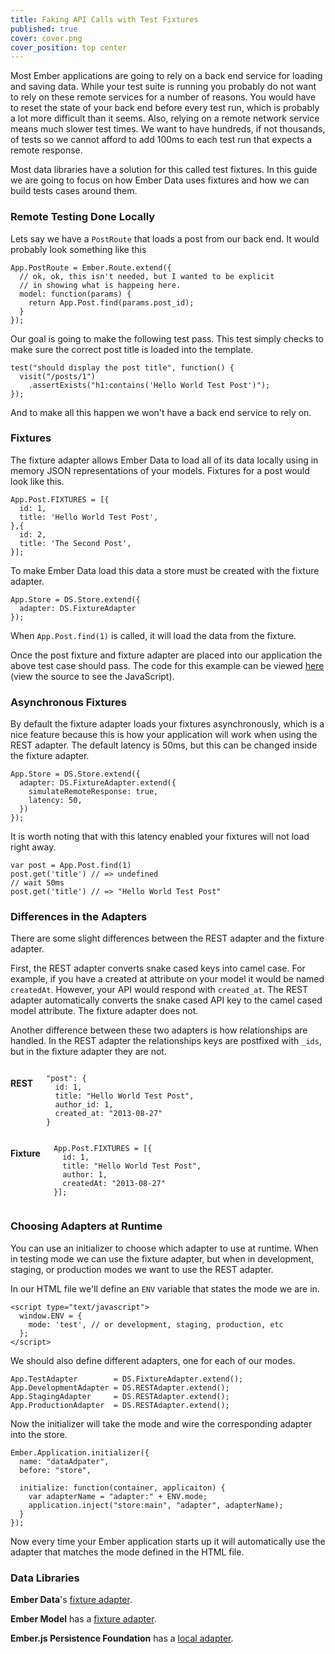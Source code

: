 ```yaml
---
title: Faking API Calls with Test Fixtures
published: true
cover: cover.png
cover_position: top center
---
```


Most Ember applications are going to rely on a back end service for
loading and saving data. While your test suite is running you probably
do not want to rely on these remote services for a number of reasons.
You would have to reset the state of your back end before every test
run, which is probably a lot more difficult than it seems. Also, relying
on a remote network service means much slower test times. We want to
have hundreds, if not thousands, of tests so we cannot afford to add
100ms to each test run that expects a remote response.

Most data libraries have a solution for this called test fixtures. In
this guide we are going to focus on how Ember Data uses fixtures and how
we can build tests cases around them.

### Remote Testing Done Locally

Lets say we have a ``PostRoute`` that loads a post from our back end. It
would probably look something like this

    App.PostRoute = Ember.Route.extend({
      // ok, ok, this isn't needed, but I wanted to be explicit 
      // in showing what is happeing here.
      model: function(params) {
        return App.Post.find(params.post_id);
      }
    });

Our goal is going to make the following test pass. This test simply
checks to make sure the correct post title is loaded into the template.

    test("should display the post title", function() {
      visit("/posts/1")
        .assertExists("h1:contains('Hello World Test Post')");
    });

And to make all this happen we won't have a back end service to rely on.

### Fixtures

The fixture adapter allows Ember Data to load all of its data
locally using in memory JSON representations of your models. Fixtures
for a post would look like this.

    App.Post.FIXTURES = [{
      id: 1,
      title: 'Hello World Test Post',
    },{
      id: 2,
      title: 'The Second Post',
    }];

To make Ember Data load this data a store must be created with the
fixture adapter.

    App.Store = DS.Store.extend({
      adapter: DS.FixtureAdapter
    });

When ``App.Post.find(1)`` is called, it will load the data from the
fixture.

Once the post fixture and fixture adapter are placed into our
application the above test case should pass. The code for this example
can be viewed [here](runner) (view the source to see the JavaScript).

### Asynchronous Fixtures

By default the fixture adapter loads your fixtures asynchronously, which
is a nice feature because this is how your application will work when
using the REST adapter. The default latency is 50ms, but this can be
changed inside the fixture adapter. 

    App.Store = DS.Store.extend({
      adapter: DS.FixtureAdapter.extend({
        simulateRemoteResponse: true,
        latency: 50,
      })
    });

It is worth noting that with this latency enabled your fixtures will not
load right away. 

    var post = App.Post.find(1)
    post.get('title') // => undefined
    // wait 50ms
    post.get('title') // => "Hello World Test Post"

### Differences in the Adapters

There are some slight differences between the REST adapter and the
fixture adapter. 

First, the REST adapter converts snake cased keys into camel case. For
example, if you have a created at attribute on your model it would be
named ``createdAt``. However, your API would respond with
``created_at``. The REST adapter automatically converts the snake cased
API key to the camel cased model attribute. The fixture adapter does not.

Another difference between these two adapters is how relationships are
handled. In the REST adapter the relationships keys are postfixed with
``_ids``, but in the fixture adapter they are not.

<div class="row">
  <div class="large-6 small-12 columns">
    <h4>REST</h4>
<pre><code class="javascript">"post": {
  id: 1,
  title: "Hello World Test Post",
  author_id: 1,
  created_at: "2013-08-27"
}</code></pre>
  </div>
  <div class="large-6 small-12 columns">
    <h4>Fixture</h4>
<pre><code class="javascript">App.Post.FIXTURES = [{
  id: 1,
  title: "Hello World Test Post",
  author: 1,
  createdAt: "2013-08-27"
}];</code></pre>
  </div>
</div>

### Choosing Adapters at Runtime

You can use an initializer to choose which adapter to use at runtime.
When in testing mode we can use the fixture adapter, but when in
development, staging, or production modes we want to use the REST
adapter.

In our HTML file we'll define an ``ENV`` variable that states the mode we
are in.

    <script type="text/javascript">
      window.ENV = {
        mode: 'test', // or development, staging, production, etc
      };
    </script>

We should also define different adapters, one for each of our modes.

    App.TestAdapter        = DS.FixtureAdapter.extend();
    App.DevelopmentAdapter = DS.RESTAdapter.extend();
    App.StagingAdapter     = DS.RESTAdapter.extend();
    App.ProductionAdapter  = DS.RESTAdapter.extend();

Now the initializer will take the mode and wire the corresponding adapter
into the store.

    Ember.Application.initializer({
      name: "dataAdpater",
      before: "store",

      initialize: function(container, applicaiton) {
        var adapterName = "adapter:" + ENV.mode;
        application.inject("store:main", "adapter", adapterName);
      }
    });

Now every time your Ember application starts up it will automatically
use the adapter that matches the mode defined in the HTML file.

### Data Libraries

**Ember Data**'s [fixture
adapter](https://github.com/emberjs/data/blob/master/packages/ember-data/lib/adapters/fixture_adapter.js).

**Ember Model** has a [fixture
adapter](https://github.com/ebryn/ember-model/blob/master/packages/ember-model/lib/fixture_adapter.js).

**Ember.js Persistence Foundation** has a [local
adapter](https://github.com/GroupTalent/epf/blob/master/lib/local/local_adapter.js).

